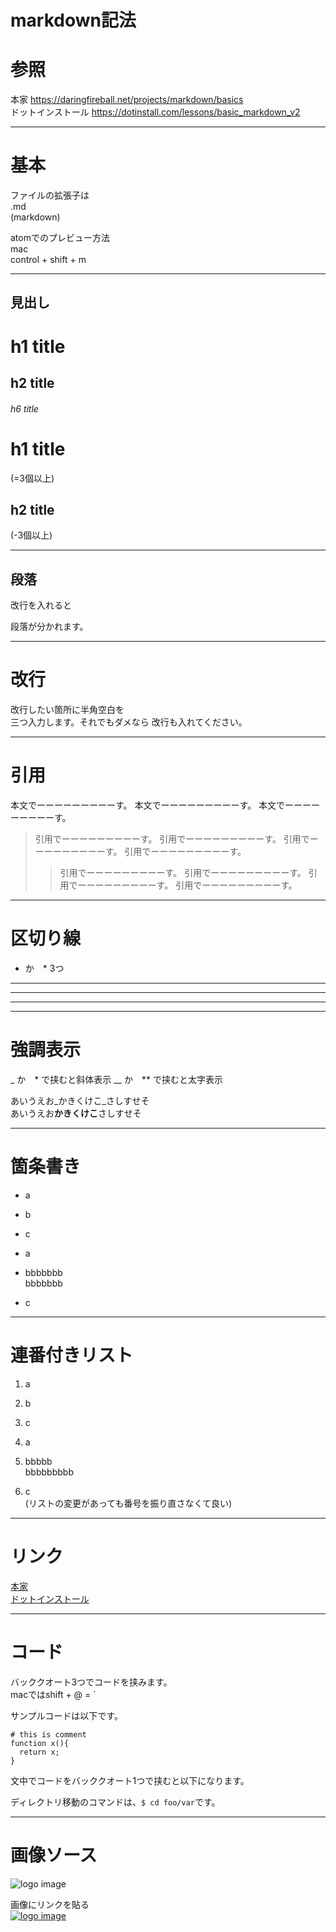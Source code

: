 # markdown記法

# 参照
本家 https://daringfireball.net/projects/markdown/basics  
ドットインストール https://dotinstall.com/lessons/basic_markdown_v2

---
# 基本
ファイルの拡張子は  
.md  
(markdown)

atomでのプレビュー方法  
mac  
control + shift + m

---
## 見出し

# h1 title
## h2 title
###### h6 title

h1 title
==================
(=3個以上)

h2 title
------------------
(-3個以上)

---
## 段落
改行を入れると

段落が分かれます。

---
# 改行
改行したい箇所に半角空白を   
三つ入力します。それでもダメなら
改行も入れてください。

---
# 引用

本文でーーーーーーーーーす。
本文でーーーーーーーーーす。
本文でーーーーーーーーーす。
>引用でーーーーーーーーーす。
引用でーーーーーーーーーす。
引用でーーーーーーーーーす。
引用でーーーーーーーーーす。
>>引用でーーーーーーーーーす。
引用でーーーーーーーーーす。
引用でーーーーーーーーーす。
引用でーーーーーーーーーす。

---
# 区切り線
- か　* 3つ
---
***
- - -

---
# 強調表示
_ か　* で挟むと斜体表示
__ か　** で挟むと太字表示

あいうえお_かきくけこ_さしすせそ  
あいうえお**かきくけこ**さしすせそ

---
# 箇条書き

- a
- b
- c

- a
+ bbbbbbb   
bbbbbbb
* c

---
# 連番付きリスト

1. a
2. b
3. c

1. a
1. bbbbb  
bbbbbbbbb
1. c  
(リストの変更があっても番号を振り直さなくて良い)

---
# リンク

[本家](https://daringfireball.net/projects/markdown/basics)  
[ドットインストール](https://dotinstall.com/ "ドットインストール")

---
# コード
バッククオート3つでコードを挟みます。   
macではshift + @ = `

サンプルコードは以下です。

```
# this is comment
function x(){
  return x;
}
```

文中でコードをバッククオート1つで挟むと以下になります。   

ディレクトリ移動のコマンドは、`$ cd foo/var`です。

---
# 画像ソース

![logo image](https://hoge.com/img/logo_200x200.png)

画像にリンクを貼る  
[![logo image](https://hoge.com/img/logo_200x200.png "ドットインストール")](https://dotinstall.com)
